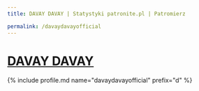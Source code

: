 ```yaml
---
title: DAVAY DAVAY | Statystyki patronite.pl | Patromierz

permalink: /davaydavayofficial
---
```


# [DAVAY DAVAY](https://patronite.pl/davaydavayofficial)

{% include profile.md name="davaydavayofficial" prefix="d" %}
